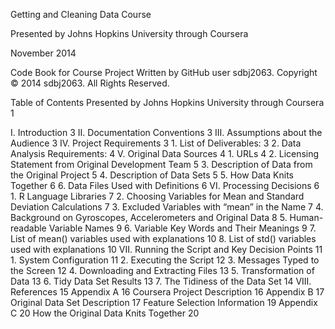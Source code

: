 Getting and Cleaning Data Course

Presented by Johns Hopkins University through Coursera

November 2014

Code Book for Course Project
Written by GitHub user sdbj2063. Copyright © 2014 sdbj2063. All Rights Reserved.

Table of Contents
Presented by Johns Hopkins University through Coursera	1

I.	Introduction	3
II.	Documentation Conventions	3
III.	Assumptions about the Audience	3
IV.	Project Requirements	3
    1.	List of Deliverables:	3
    2.	Data Analysis Requirements:	4
V.	Original Data Sources	4
    1.	URLs	4
    2.	Licensing Statement from Original Development Team	5
    3.	Description of Data from the Original Project	5
    4.	Description of Data Sets	5
    5.	How Data Knits Together	6
    6.	Data Files Used with Definitions	6
VI.	Processing Decisions	6
    1.	R Language Libraries	7
    2.	Choosing Variables for Mean and Standard Deviation Calculations	7
    3.	Excluded Variables with “mean” in the Name	7
    4.	Background on Gyroscopes, Accelerometers and Original Data	8
    5.	Human-readable Variable Names	9
    6.	Variable Key Words and Their Meanings	9
    7.	List of mean() variables used with explanations	10
    8.	List of std() variables used with explanations	10
VII.	Running the Script and Key Decision Points	11
    1.	System Configuration	11
    2.	Executing the Script	12
    3.	Messages Typed to the Screen	12
    4.	Downloading and Extracting Files	13
    5.	Transformation of Data	13
    6.	Tidy Data Set Results	13
    7.	The Tidiness of the Data Set	14
VIII.	References	15
Appendix A	16
    Coursera Project Description	16
Appendix B	17
    Original Data Set Description	17
    Feature Selection Information	19
Appendix C	20
    How the Original Data Knits Together	20



